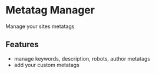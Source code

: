 Metatag Manager
============

Manage your sites metatags

Features
--------

- manage keywords, description, robots, author metatags
- add your custom metatags